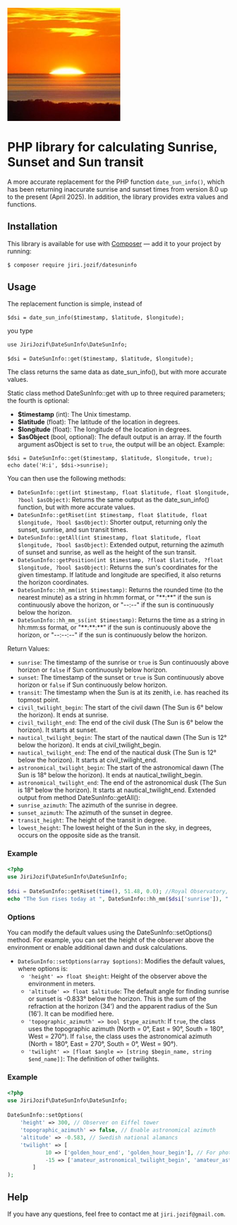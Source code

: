 ![DateSunInfo](https://raw.githubusercontent.com/JiriJozif/datesuninfo/main/sun.png)

# PHP library for calculating Sunrise, Sunset and Sun transit

A more accurate replacement for the PHP function `date_sun_info()`, which has been returning inaccurate sunrise and sunset times from version 8.0 up to the present (April 2025). 
In addition, the library provides extra values and functions.

## Installation

This library is available for use with [Composer](https://packagist.org/packages/jiri.jozif/datesuninfo) — add it to your project by running:

```bash
$ composer require jiri.jozif/datesuninfo
```

## Usage

The replacement function is simple, instead of
```
$dsi = date_sun_info($timestamp, $latitude, $longitude);
```
you type
```
use JiriJozif\DateSunInfo\DateSunInfo;

$dsi = DateSunInfo::get($timestamp, $latitude, $longitude);
```
The class returns the same data as date_sun_info(), but with more accurate values.

Static class method DateSunInfo::get with up to three required parameters; the fourth is optional:
- **$timestamp** (int): The Unix timestamp.
- **$latitude** (float): The latitude of the location in degrees.
- **$longitude** (float): The longitude of the location in degrees.
- **$asObject** (bool, optional): The default output is an array. If the fourth argument asObject is set to `true`, the output will be an object.
Example:
```
$dsi = DateSunInfo::get($timestamp, $latitude, $longitude, true);
echo date('H:i', $dsi->sunrise);
```

You can then use the following methods:
-   `DateSunInfo::get(int $timestamp, float $latitude, float $longitude, ?bool $asObject)`: Returns the same output as the date_sun_info() function, but with more accurate values. 
-   `DateSunInfo::getRiset(int $timestamp, float $latitude, float $longitude, ?bool $asObject)`: Shorter output, returning only the sunset, sunrise, and sun transit times.
-   `DateSunInfo::getAll(int $timestamp, float $latitude, float $longitude, ?bool $asObject)`: Extended output, returning the azimuth of sunset and sunrise, as well as the height of the sun transit.
-   `DateSunInfo::getPosition(int $timestamp, ?float $latitude, ?float $longitude, ?bool $asObject)`: Returns the sun's coordinates for the given timestamp. If latitude and longitude are specified, it also returns the horizon coordinates.
-   `DateSunInfo::hh_mm(int $timestamp)`: Returns the rounded time (to the nearest minute) as a string in hh:mm format, or "\*\*:\*\*" if the sun is continuously above the horizon, or "--:--" if the sun is continuously below the horizon.
-   `DateSunInfo::hh_mm_ss(int $timestamp)`: Returns the time as a string in hh:mm:ss format, or "\*\*:\*\*:\*\*" if the sun is continuously above the horizon, or "--:--:--" if the sun is continuously below the horizon.

Return Values:
-   `sunrise`: The timestamp of the sunrise or `true` is Sun continuously above horizon or `false` if Sun continuously below horizon.
-   `sunset`: The timestamp of the sunset or `true` is Sun continuously above horizon or `false` if Sun continuously below horizon.
-   `transit`: The timestamp when the Sun is at its zenith, i.e. has reached its topmost point. 
-   `civil_twilight_begin`: The start of the civil dawn (The Sun is 6° below the horizon). It ends at sunrise. 
-   `civil_twilight_end`: The end of the civil dusk (The Sun is 6° below the horizon). It starts at sunset. 
-   `nautical_twilight_begin`: The start of the nautical dawn (The Sun is 12° below the horizon). It ends at civil_twilight_begin. 
-   `nautical_twilight_end`: The end of the nautical dusk (The Sun is 12° below the horizon). It starts at civil_twilight_end. 
-   `astronomical_twilight_begin`: The start of the astronomical dawn (The Sun is 18° below the horizon). It ends at nautical_twilight_begin. 
-   `astronomical_twilight_end`: The end of the astronomical dusk (The Sun is 18° below the horizon). It starts at nautical_twilight_end. 
Extended output from method DateSunInfo::getAll():
-   `sunrise_azimuth`: The azimuth of the sunrise in degree.
-   `sunset_azimuth`: The azimuth of the sunset in degree.
-   `transit_height`: The height of the transit in degree.
-   `lowest_height`: The lowest height of the Sun in the sky, in degrees, occurs on the opposite side as the transit.

### Example

```php
<?php
use JiriJozif\DateSunInfo\DateSunInfo;

$dsi = DateSunInfo::getRiset(time(), 51.48, 0.0); //Royal Observatory, Greenwich
echo "The Sun rises today at ", DateSunInfo::hh_mm($dsi['sunrise']), " and sets at ", DateSunInfo::hh_mm($dsi['sunset']);
```

### Options
You can modify the default values using the DateSunInfo::setOptions() method. For example, you can set the height of the observer above the environment or enable additional dawn and dusk calculations.
-   `DateSunInfo::setOptions(array $options)`: Modifies the default values, where options is:
    - `'height' => float $height`: Height of the observer above the environment in meters.
    - `'altitude' => float $altitude`: The default angle for finding sunrise or sunset is -0.833° below the horizon. This is the sum of the refraction at the horizon (34') and the apparent radius of the Sun (16'). It can be modified here.
    - `'topographic_azimuth' => bool $type_azimuth`: If `true`, the class uses the topographic azimuth (North = 0°, East = 90°, South = 180°, West = 270°). If `false`, the class uses the astronomical azimuth (North = 180°, East = 270°, South = 0°, West = 90°).
    - `'twilight' => [float $angle => [string $begin_name, string $end_name]]`: The definition of other twilights.
    
### Example

```php
<?php
use JiriJozif\DateSunInfo\DateSunInfo;

DateSunInfo::setOptions(
    'height' => 300, // Observer on Eiffel tower
    'topographic_azimuth' => false, // Enable astronomical azimuth
    'altitude' => -0.583, // Swedish national alamancs
    'twilight' => [
            10 => ['golden_hour_end', 'golden_hour_begin'], // For photographer
            -15 => ['amateur_astronomical_twilight_begin', 'amateur_astronomical_twilight_end'] // For amateur astronomer
        ]
);

```

## Help

If you have any questions, feel free to contact me at `jiri.jozif@gmail.com`.
